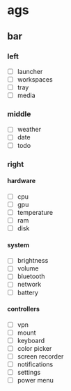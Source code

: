 # ags

## bar

### left

- [ ] launcher
- [ ] workspaces
- [ ] tray
- [ ] media

### middle

- [ ] weather
- [ ] date
- [ ] todo

### right

#### hardware

- [ ] cpu
- [ ] gpu
- [ ] temperature
- [ ] ram
- [ ] disk

#### system

- [ ] brightness
- [ ] volume
- [ ] bluetooth
- [ ] network
- [ ] battery

#### controllers

- [ ] vpn
- [ ] mount
- [ ] keyboard
- [ ] color picker
- [ ] screen recorder
- [ ] notifications
- [ ] settings
- [ ] power menu
